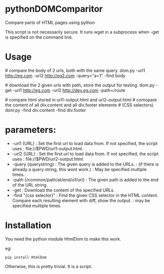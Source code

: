 # pythonDOMComparitor

Compare parts of HTML pages using python

This script is not necessarily secure. It runs wget in a subprocess when -get is specified on the command line.

# Usage

\# compare the body of 2 urls, both with the same query.
dom.py -url1 http://eg.com -url2 http://eg2.com -query="a=1" -find body

\# download the 2 given urls with path, store the output for testing.
dom.py -get -url1 http://eg.com -url2 http://dev.eg.com -path=/route

\# compare html stored in url1-output.html and url2-output.html
\# comopare the content of all div.content and all div.footer elements
\# (CSS selectors)
dom.py -find div.content -find div.footer

# parameters:

* -url1 {URL}
: Set the first url to load data from. If not specified, the script uses
: file://$PWD/url1-output.html.
* -url2 {URL}
: Set the first url to load data from. If not specified, the script uses
: file://$PWD/url2-output.html.
* -query {querystring}
: The given query is added to the URLs.
: (if there is already a query string, this wont work.)
: May be specified multiple times.
* -path {/common/path/at/end/of/url}
: The given path is added to the end of the URL string.
* -get
: Download the content of the specified URLs.
* -find "{css selector}"
: Find the given CSS selector in the HTML content. Compare each resulting element with diff, show the output.
: may be specified multiple times.

# Installation

You need the python module HtmlDom to make this work.

eg:
```
pip install HtmlDom
```

Otherwise, this is pretty trivial. It is a script.
